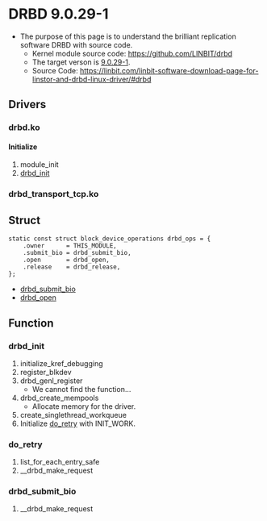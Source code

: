 # DRBD 9.0.29-1
- The purpose of this page is to understand the brilliant replication software DRBD with source code.
  - Kernel module source code: https://github.com/LINBIT/drbd
  - The target verson is [9.0.29-1](https://github.com/LINBIT/drbd/releases/tag/drbd-9.0.29-1).
  - Source Code: https://linbit.com/linbit-software-download-page-for-linstor-and-drbd-linux-driver/#drbd

## Drivers
### drbd.ko
#### Initialize
1. module_init
1. [drbd_init](#drbd_init)

### drbd_transport_tcp.ko

## Struct
```
static const struct block_device_operations drbd_ops = {
	.owner		= THIS_MODULE,
	.submit_bio	= drbd_submit_bio,
	.open		= drbd_open,
	.release	= drbd_release,
};
```
- [drbd_submit_bio](#drbd_submit_bio)
- [drbd_open](#drbd_open)

## Function
### drbd_init
1. initialize_kref_debugging
1. register_blkdev
1. drbd_genl_register
   - We cannot find the function...
1. drbd_create_mempools
   - Allocate memory for the driver.
1. create_singlethread_workqueue
1. Initialize [do_retry](#do_retry) with INIT_WORK.

### do_retry
1. list_for_each_entry_safe
1. __drbd_make_request

### drbd_submit_bio
1. __drbd_make_request
